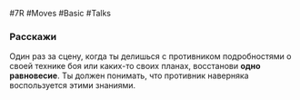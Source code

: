 #7R #Moves #Basic #Talks 
### Расскажи

Один раз за сцену, когда ты делишься с противником подробностями о своей технике боя или каких-то своих планах, восстанови **одно равновесие**. Ты должен понимать, что противник наверняка воспользуется этими знаниями.
